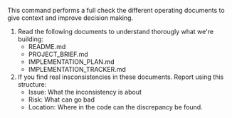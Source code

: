 This command performs a full check the different operating documents to give context and improve decision making.

1. Read the following documents to understand thorougly what we're building:
    - README.md
    - PROJECT_BRIEF.md
    - IMPLEMENTATION_PLAN.md
    - IMPLEMENTATION_TRACKER.md
2. If you find real insconsistencies in these documents. Report using this structure:
    - Issue: What the inconsistency is about
    - Risk: What can go bad
    - Location: Where in the code can the discrepancy be found.